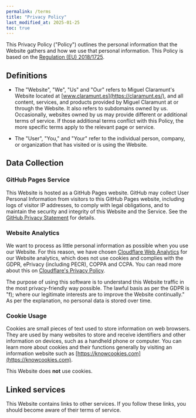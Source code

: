 ```yaml
---
permalink: /terms
title: "Privacy Policy"
last_modified_at: 2025-01-25
toc: true
---
```


This Privacy Policy ("Policy") outlines the personal information that the Website gathers and how we use that personal information. This Policy is based on the [Regulation (EU) 2018/1725](https://eur-lex.europa.eu/legal-content/EN/TXT/?uri=CELEX%3A32018R1725). 

## Definitions

* The "Website", "We", "Us" and "Our" refers to Miguel Claramunt's Website located at [www.claramunt.es](https://claramunt.es/), and all content, services, and products provided by Miguel Claramunt at or through the Website. It also refers to subdomains owned by us. Occasionally, websites owned by us may provide different or additional terms of service. If those additional terms conflict with this Policy, the more specific terms apply to the relevant page or service.

* The "User", "You," and "Your" refer to the individual person, company, or organization that has visited or is using the Website.

## Data Collection

<!-- ### Log Files

Like many other websites, this Website uses log files to help learn about when, from where, and how often traffic flows to this site. The information in these log files include:

* Internet Protocol addresses (IP)
* Types of browser
* Internet Service Provider (ISP)
* Date and time stamp
* Referring and exit pages
* Number of clicks

All of this information is not linked to anything that is personally identifiable. -->

### GitHub Pages Service

This Website is hosted as a GitHub Pages website. GitHub may collect User Personal Information from visitors to this GitHub Pages website, including logs of visitor IP addresses, to comply with legal obligations, and to maintain the security and integrity of this Website and the Service. See the [GitHub Privacy Statement](https://help.github.com/en/github/site-policy/github-privacy-statement) for details.

### Website Analytics

 We want to process as little personal information as possible when you use our Website. For this reason, we have chosen [Cloudflare Web Analytics](https://www.cloudflare.com/web-analytics/) for our Website analytics, which does not use cookies and complies with the GDPR, ePrivacy (including PECR), COPPA and CCPA. You can read more about this on [Cloudflare's Privacy Policy](https://www.cloudflare.com/privacypolicy/).

The purpose of using this software is to understand this Website traffic in the most privacy-friendly way possible. The lawful basis as per the GDPR is "f); where our legitimate interests are to improve the Website continually." As per the explanation, no personal data is stored over time.

### Cookie Usage

Cookies are small pieces of text used to store information on web browsers. They are used by many websites to store and receive identifiers and other information on devices, such as a handheld phone or computer. You can learn more about cookies and their functions generally by visiting an information website such as [https://knowcookies.com](https://knowcookies.com).

This Website does **not** use cookies.

## Linked services

This Website contains links to other services. If you follow these links, you should become aware of their terms of service.